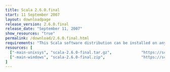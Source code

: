 ```yaml
---
title: Scala 2.6.0.final
start: 11 September 2007
layout: downloadpage
release_version: 2.6.0.final
release_date: "September 11, 2007"
show_resources: "true"
permalink: /download/2.6.0.final.html
requirements: "This Scala software distribution can be installed on any Unix-like or Windows system. It requires the Java runtime version 1.6 or 1.7."
resources: [
  ["-main-unixsys", "scala-2.6.0-final.tar.gz",             "https://scala-lang.org/files/archive/scala-2.6.0-final.tar.gz",                "Mac OS X, Unix, Cygwin",  "13 MB"],
  ["-main-windows", "scala-2.6.0-final.zip",                "https://scala-lang.org/files/archive/scala-2.6.0-final.zip",                   "Windows",                 "15 MB"]
]
---
```




